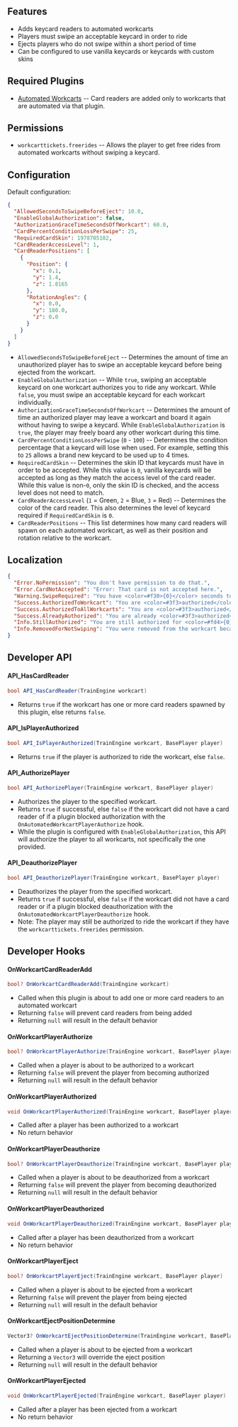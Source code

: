 ## Features

- Adds keycard readers to automated workcarts
- Players must swipe an acceptable keycard in order to ride
- Ejects players who do not swipe within a short period of time
- Can be configured to use vanilla keycards or keycards with custom skins

## Required Plugins

- [Automated Workcarts](https://umod.org/plugins/automated-workcarts) -- Card readers are added only to workcarts that are automated via that plugin.

## Permissions

- `workcarttickets.freerides` -- Allows the player to get free rides from automated workcarts without swiping a keycard.

## Configuration

Default configuration:

```json
{
  "AllowedSecondsToSwipeBeforeEject": 10.0,
  "EnableGlobalAuthorization": false,
  "AuthorizationGraceTimeSecondsOffWorkcart": 60.0,
  "CardPercentConditionLossPerSwipe": 25,
  "RequiredCardSkin": 1978705182,
  "CardReaderAccessLevel": 1,
  "CardReaderPositions": [
    {
      "Position": {
        "x": 0.1,
        "y": 1.4,
        "z": 1.8165
      },
      "RotationAngles": {
        "x": 0.0,
        "y": 180.0,
        "z": 0.0
      }
    }
  ]
}
```

- `AllowedSecondsToSwipeBeforeEject` -- Determines the amount of time an unauthorized player has to swipe an acceptable keycard before being ejected from the workcart.
- `EnableGlobalAuthorization` -- While `true`, swiping an acceptable keycard on one workcart authorizes you to ride any workcart. While `false`, you must swipe an acceptable keycard for each workcart individually.
- `AuthorizationGraceTimeSecondsOffWorkcart` -- Determines the amount of time an authorized player may leave a workcart and board it again without having to swipe a keycard. While `EnableGlobalAuthorization` is `true`, the player may freely board any other workcart during this time.
- `CardPercentConditionLossPerSwipe` (`0` - `100`) -- Determines the condition percentage that a keycard will lose when used. For example, setting this to `25` allows a brand new keycard to be used up to 4 times.
- `RequiredCardSkin` -- Determines the skin ID that keycards must have in order to be accepted. While this value is `0`, vanilla keycards will be accepted as long as they match the access level of the card reader. While this value is non-`0`, only the skin ID is checked, and the access level does not need to match.
- `CardReaderAccessLevel` (`1` = Green, `2` = Blue, `3` = Red) -- Determines the color of the card reader. This also determines the level of keycard required if `RequiredCardSkin` is `0`.
- `CardReaderPositions` -- This list determines how many card readers will spawn on each automated workcart, as well as their position and rotation relative to the workcart.

## Localization

```json
{
  "Error.NoPermission": "You don't have permission to do that.",
  "Error.CardNotAccepted": "Error: That card is not accepted here.",
  "Warning.SwipeRequired": "You have <color=#f30>{0}</color> seconds to swipe a workcart pass.",
  "Success.AuthorizedToWorkcart": "You are <color=#3f3>authorized</color> to ride this workcart.",
  "Success.AuthorizedToAllWorkcarts": "You are <color=#3f3>authorized</color> to ride all workcarts.",
  "Success.AlreadyAuthorized": "You are already <color=#3f3>authorized</color>.",
  "Info.StillAuthorized": "You are still authorized for <color=#fd4>{0}</color> seconds.",
  "Info.RemovedForNotSwiping": "You were removed from the workcart because you did not swipe a workcart pass in time."
}
```

## Developer API

#### API_HasCardReader

```csharp
bool API_HasCardReader(TrainEngine workcart)
```

- Returns `true` if the workcart has one or more card readers spawned by this plugin, else returns `false`.

#### API_IsPlayerAuthorized

```csharp
bool API_IsPlayerAuthorized(TrainEngine workcart, BasePlayer player)
```

- Returns `true` if the player is authorized to ride the workcart, else `false`.

#### API_AuthorizePlayer

```csharp
bool API_AuthorizePlayer(TrainEngine workcart, BasePlayer player)
```

- Authorizes the player to the specified workcart.
- Returns `true` if successful, else `false` if the workcart did not have a card reader of if a plugin blocked authorization with the `OnAutomatedWorkcartPlayerAuthorize` hook.
- While the plugin is configured with `EnableGlobalAuthorization`, this API will authorize the player to all workcarts, not specifically the one provided.

#### API_DeauthorizePlayer

```csharp
bool API_DeauthorizePlayer(TrainEngine workcart, BasePlayer player)
```

- Deauthorizes the player from the specified workcart.
- Returns `true` if successful, else `false` if the workcart did not have a card reader or if a plugin blocked deauthorization with the `OnAutomatedWorkcartPlayerDeauthorize` hook.
- Note: The player may still be authorized to ride the workcart if they have the `workcarttickets.freerides` permission.

## Developer Hooks

#### OnWorkcartCardReaderAdd

```csharp
bool? OnWorkcartCardReaderAdd(TrainEngine workcart)
```

- Called when this plugin is about to add one or more card readers to an automated workcart
- Returning `false` will prevent card readers from being added
- Returning `null` will result in the default behavior

#### OnWorkcartPlayerAuthorize

```csharp
bool? OnWorkcartPlayerAuthorize(TrainEngine workcart, BasePlayer player)
```

- Called when a player is about to be authorized to a workcart
- Returning `false` will prevent the player from becoming authorized
- Returning `null` will result in the default behavior

#### OnWorkcartPlayerAuthorized

```csharp
void OnWorkcartPlayerAuthorized(TrainEngine workcart, BasePlayer player)
```

- Called after a player has been authorized to a workcart
- No return behavior

#### OnWorkcartPlayerDeauthorize

```csharp
bool? OnWorkcartPlayerDeauthorize(TrainEngine workcart, BasePlayer player)
```

- Called when a player is about to be deauthorized from a workcart
- Returning `false` will prevent the player from becoming deauthorized
- Returning `null` will result in the default behavior

#### OnWorkcartPlayerDeauthorized

```csharp
void OnWorkcartPlayerDeauthorized(TrainEngine workcart, BasePlayer player)
```

- Called after a player has been deauthorized from a workcart
- No return behavior

#### OnWorkcartPlayerEject

```csharp
bool? OnWorkcartPlayerEject(TrainEngine workcart, BasePlayer player)
```

- Called when a player is about to be ejected from a workcart
- Returning `false` will prevent the player from being ejected
- Returning `null` will result in the default behavior

#### OnWorkcartEjectPositionDetermine

```csharp
Vector3? OnWorkcartEjectPositionDetermine(TrainEngine workcart, BasePlayer player)
```

- Called when a player is about to be ejected from a workcart
- Returning a `Vector3` will override the eject position
- Returning `null` will result in the default behavior

#### OnWorkcartPlayerEjected

```csharp
void OnWorkcartPlayerEjected(TrainEngine workcart, BasePlayer player)
```

- Called after a player has been ejected from a workcart
- No return behavior
